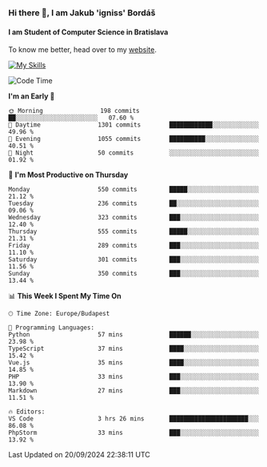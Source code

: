 ### Hi there 👋, I am Jakub 'igniss' Bordáš

#### I am Student of Computer Science in Bratislava
To know me better, head over to my [website](https://bordas.sk).

[![My Skills](https://skillicons.dev/icons?i=js,html,css,figma,svelte,java,kotlin,python,postgresql,typescript,nest,nodejs)](https://bordas.sk)


<!--START_SECTION:waka-->
![Code Time](http://img.shields.io/badge/Code%20Time-1%2C526%20hrs%2033%20mins-blue)

**I'm an Early 🐤** 

```text
🌞 Morning                198 commits         ██░░░░░░░░░░░░░░░░░░░░░░░   07.60 % 
🌆 Daytime                1301 commits        ████████████░░░░░░░░░░░░░   49.96 % 
🌃 Evening                1055 commits        ██████████░░░░░░░░░░░░░░░   40.51 % 
🌙 Night                  50 commits          ░░░░░░░░░░░░░░░░░░░░░░░░░   01.92 % 
```
📅 **I'm Most Productive on Thursday** 

```text
Monday                   550 commits         █████░░░░░░░░░░░░░░░░░░░░   21.12 % 
Tuesday                  236 commits         ██░░░░░░░░░░░░░░░░░░░░░░░   09.06 % 
Wednesday                323 commits         ███░░░░░░░░░░░░░░░░░░░░░░   12.40 % 
Thursday                 555 commits         █████░░░░░░░░░░░░░░░░░░░░   21.31 % 
Friday                   289 commits         ███░░░░░░░░░░░░░░░░░░░░░░   11.10 % 
Saturday                 301 commits         ███░░░░░░░░░░░░░░░░░░░░░░   11.56 % 
Sunday                   350 commits         ███░░░░░░░░░░░░░░░░░░░░░░   13.44 % 
```


📊 **This Week I Spent My Time On** 

```text
🕑︎ Time Zone: Europe/Budapest

💬 Programming Languages: 
Python                   57 mins             ██████░░░░░░░░░░░░░░░░░░░   23.98 % 
TypeScript               37 mins             ████░░░░░░░░░░░░░░░░░░░░░   15.42 % 
Vue.js                   35 mins             ████░░░░░░░░░░░░░░░░░░░░░   14.85 % 
PHP                      33 mins             ███░░░░░░░░░░░░░░░░░░░░░░   13.90 % 
Markdown                 27 mins             ███░░░░░░░░░░░░░░░░░░░░░░   11.51 % 

🔥 Editors: 
VS Code                  3 hrs 26 mins       ██████████████████████░░░   86.08 % 
PhpStorm                 33 mins             ███░░░░░░░░░░░░░░░░░░░░░░   13.92 % 
```


 Last Updated on 20/09/2024 22:38:11 UTC
<!--END_SECTION:waka-->
